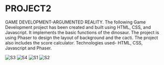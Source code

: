 # PROJECT2
GAME DEVELOPMENT-ARGUMENTED REALITY. The following Game Development project has been created and built using HTML, CSS, and Javascript. It implements the basic functions of the dinosaur. The project is using Phaser to design the layout of background and the cacti. The project also includes the score calculator. Technologies used- HTML, CSS, Javascript and Phaser.

![S3](https://user-images.githubusercontent.com/79189599/180618315-3b97711a-4c0f-4541-8824-b8d2b8057571.png)
![S4](https://user-images.githubusercontent.com/79189599/180618316-1ca7e8d7-e3b7-486c-9c75-4b7676a35a9e.png)
![S1](https://user-images.githubusercontent.com/79189599/180618453-3e253de0-6166-4a1c-a204-3c862803b627.png)
![S2](https://user-images.githubusercontent.com/79189599/180618458-eae78d17-b8e8-4b7e-825d-96d06247ace8.png)
